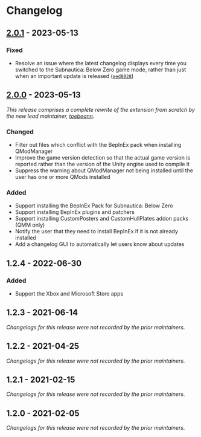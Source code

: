 # Changelog

## [2.0.1] - 2023-05-13

### Fixed

- Resolve an issue where the latest changelog displays every time you switched to the Subnautica: Below Zero game mode, rather than just when an important update is released ([`eed8028`](https://github.com/toebeann/subnautica-below-zero-support/commit/eed8028))

## [2.0.0] - 2023-05-13

_This release comprises a complete rewrite of the extension from scratch by the new lead maintainer, [toebeann]._

### Changed

- Filter out files which conflict with the BepInEx pack when installing QModManager
- Improve the game version detection so that the actual game version is reported rather than the version of the Unity engine used to compile it
- Suppress the warning about QModManager not being installed until the user has one or more QMods installed

### Added

- Support installing the BepInEx Pack for Subnautica: Below Zero
- Support installing BepInEx plugins and patchers
- Support installing CustomPosters and CustomHullPlates addon packs (QMM only)
- Notify the user that they need to install BepInEx if it is not already installed
- Add a changelog GUI to automatically let users know about updates

## 1.2.4 - 2022-06-30

### Added

- Support the Xbox and Microsoft Store apps

## 1.2.3 - 2021-06-14

_Changelogs for this release were not recorded by the prior maintainers._

## 1.2.2 - 2021-04-25

_Changelogs for this release were not recorded by the prior maintainers._

## 1.2.1 - 2021-02-15

_Changelogs for this release were not recorded by the prior maintainers._

## 1.2.0 - 2021-02-05

_Changelogs for this release were not recorded by the prior maintainers._

[2.0.1]: https://github.com/toebeann/subnautica-below-zero-support/releases/tag/v2.0.1
[2.0.0]: https://github.com/toebeann/subnautica-below-zero-support/releases/tag/v2.0.0
[toebeann]: https://github.com/toebeann
